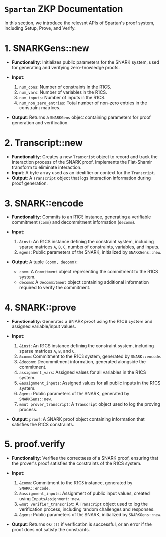 # `Spartan` ZKP Documentation

In this section, we introduce the relevant APIs of Spartan's proof system, including Setup, Prove, and Verify.  


# 1. SNARKGens::new
- **Functionality**: Initializes public parameters for the SNARK system, used for generating and verifying zero-knowledge proofs.
- **Input**:

  1. `num_cons`: Number of constraints in the R1CS.
  2. `num_vars`: Number of variables in the R1CS.
  3. `num_inputs`: Number of inputs in the R1CS.
  4. `num_non_zero_entries`: Total number of non-zero entries in the constraint matrices.

- **Output**: Returns a `SNARKGens` object containing parameters for proof generation and verification.

# 2. Transcript::new
- **Functionality**: Creates a new `Transcript` object to record and track the interaction process of the SNARK proof. Implements the Fiat-Shamir transform to eliminate interaction.
- **Input**: A byte array used as an identifier or context for the `Transcript`.
- **Output**: A `Transcript` object that logs interaction information during proof generation.

# 3. SNARK::encode
- **Functionality**: Commits to an R1CS instance, generating a verifiable commitment (`comm`) and decommitment information (`decomm`).
- **Input**:

  1. `&inst`: An R1CS instance defining the constraint system, including sparse matrices `A`, `B`, `C`, number of constraints, variables, and inputs.
  2. `&gens`: Public parameters of the SNARK, initialized by `SNARKGens::new`.
- **Output**:
  A tuple `(comm, decomm)`:
  - `comm`: A `Commitment` object representing the commitment to the R1CS system.
  - `decomm`: A `Decommitment` object containing additional information required to verify the commitment.

# 4. SNARK::prove
- **Functionality**: Generates a SNARK proof using the R1CS system and assigned variable/input values.
- **Input**:

  1. `&inst`: An R1CS instance defining the constraint system, including sparse matrices `A`, `B`, and `C`.
  2. `&comm`: Commitment to the R1CS system, generated by `SNARK::encode`.
  3. `&decomm`: Decommitment information, generated alongside the commitment.
  4. `assignment_vars`: Assigned values for all variables in the R1CS system.
  5. `&assignment_inputs`: Assigned values for all public inputs in the R1CS system.
  6. `&gens`: Public parameters of the SNARK, generated by `SNARKGens::new`.
  7. `&mut prover_transcript`: A `Transcript` object used to log the proving process.

- **Output**: `proof`: A SNARK proof object containing information that satisfies the R1CS constraints.

# 5. proof.verify
- **Functionality**: Verifies the correctness of a SNARK proof, ensuring that the prover's proof satisfies the constraints of the R1CS system.
- **Input**:

  1. `&comm`: Commitment to the R1CS instance, generated by `SNARK::encode`.
  2. `&assignment_inputs`: Assignment of public input values, created using `InputsAssignment::new`.
  3. `&mut verifier_transcript`: A `Transcript` object used to log the verification process, including random challenges and responses.
  4. `&gens`: Public parameters of the SNARK, initialized by `SNARKGens::new`.

- **Output**: Returns `Ok(())` if verification is successful, or an error if the proof does not satisfy the constraints.